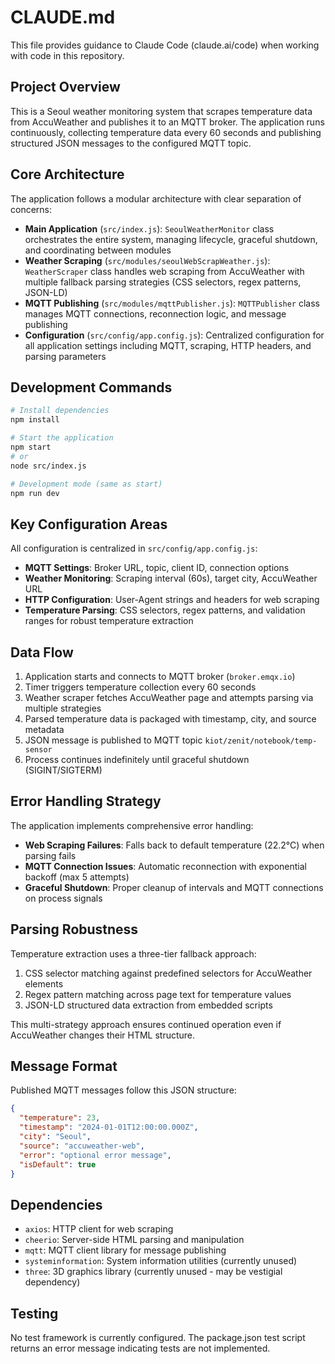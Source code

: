 # CLAUDE.md

This file provides guidance to Claude Code (claude.ai/code) when working with code in this repository.

## Project Overview

This is a Seoul weather monitoring system that scrapes temperature data from AccuWeather and publishes it to an MQTT broker. The application runs continuously, collecting temperature data every 60 seconds and publishing structured JSON messages to the configured MQTT topic.

## Core Architecture

The application follows a modular architecture with clear separation of concerns:

- **Main Application** (`src/index.js`): `SeoulWeatherMonitor` class orchestrates the entire system, managing lifecycle, graceful shutdown, and coordinating between modules
- **Weather Scraping** (`src/modules/seoulWebScrapWeather.js`): `WeatherScraper` class handles web scraping from AccuWeather with multiple fallback parsing strategies (CSS selectors, regex patterns, JSON-LD)
- **MQTT Publishing** (`src/modules/mqttPublisher.js`): `MQTTPublisher` class manages MQTT connections, reconnection logic, and message publishing
- **Configuration** (`src/config/app.config.js`): Centralized configuration for all application settings including MQTT, scraping, HTTP headers, and parsing parameters

## Development Commands

```bash
# Install dependencies
npm install

# Start the application
npm start
# or
node src/index.js

# Development mode (same as start)
npm run dev
```

## Key Configuration Areas

All configuration is centralized in `src/config/app.config.js`:

- **MQTT Settings**: Broker URL, topic, client ID, connection options
- **Weather Monitoring**: Scraping interval (60s), target city, AccuWeather URL
- **HTTP Configuration**: User-Agent strings and headers for web scraping
- **Temperature Parsing**: CSS selectors, regex patterns, and validation ranges for robust temperature extraction

## Data Flow

1. Application starts and connects to MQTT broker (`broker.emqx.io`)
2. Timer triggers temperature collection every 60 seconds
3. Weather scraper fetches AccuWeather page and attempts parsing via multiple strategies
4. Parsed temperature data is packaged with timestamp, city, and source metadata
5. JSON message is published to MQTT topic `kiot/zenit/notebook/temp-sensor`
6. Process continues indefinitely until graceful shutdown (SIGINT/SIGTERM)

## Error Handling Strategy

The application implements comprehensive error handling:
- **Web Scraping Failures**: Falls back to default temperature (22.2°C) when parsing fails
- **MQTT Connection Issues**: Automatic reconnection with exponential backoff (max 5 attempts)
- **Graceful Shutdown**: Proper cleanup of intervals and MQTT connections on process signals

## Parsing Robustness

Temperature extraction uses a three-tier fallback approach:
1. CSS selector matching against predefined selectors for AccuWeather elements
2. Regex pattern matching across page text for temperature values
3. JSON-LD structured data extraction from embedded scripts

This multi-strategy approach ensures continued operation even if AccuWeather changes their HTML structure.

## Message Format

Published MQTT messages follow this JSON structure:
```json
{
  "temperature": 23,
  "timestamp": "2024-01-01T12:00:00.000Z",
  "city": "Seoul",
  "source": "accuweather-web",
  "error": "optional error message",
  "isDefault": true
}
```

## Dependencies

- `axios`: HTTP client for web scraping
- `cheerio`: Server-side HTML parsing and manipulation
- `mqtt`: MQTT client library for message publishing
- `systeminformation`: System information utilities (currently unused)
- `three`: 3D graphics library (currently unused - may be vestigial dependency)

## Testing

No test framework is currently configured. The package.json test script returns an error message indicating tests are not implemented.